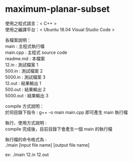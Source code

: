 # maximum-planar-subset

使用之程式語言：< C++ > <br>
使用之編譯平台：< Ubuntu 18.04 Visual Studio Code > <br>

各檔案說明： <br>
	main   			: 主程式執行檔 <br>
	main.cpp		: 主程式 source code <br>
	readme.md 		: 本檔案 <br>
	12.in			: 測試檔案 1 <br>
	500.in			: 測試檔案 2 <br>
	5000.in			: 測試檔案 3 <br>
	12.out			: 結果輸出 1 <br>
	500.out			: 結果輸出 2 <br>
	5000.out		: 結果輸出 3 <br>
  
compile 方式說明： <br>
  於同目錄下指令 : g++ -o main main.cpp 即可產生 main 執行檔 <br>

執行、使用方式說明 : <br>
  compile 完成後，目前目錄下會產生一個 main 的執行檔 <br>

執行檔的命令格式為 : <br>
  ./main [input file name] [output file name] <br>

  ex: ./main 12.in 12.out <br>

